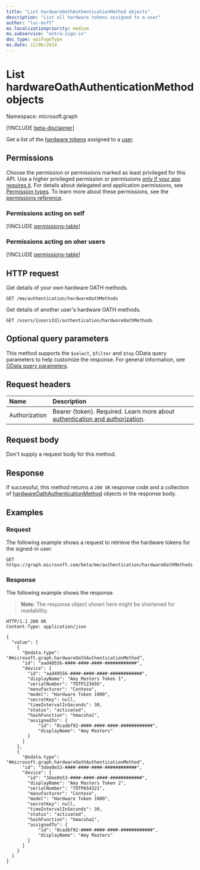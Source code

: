 ```yaml
---
title: "List hardwareOathAuthenticationMethod objects"
description: "List all hardware tokens assigned to a user"
author: "luc-msft"
ms.localizationpriority: medium
ms.subservice: "entra-sign-in"
doc_type: apiPageType
ms.date: 12/06/2024
---
```


# List hardwareOathAuthenticationMethod objects

Namespace: microsoft.graph

[!INCLUDE [beta-disclaimer](../../includes/beta-disclaimer.md)]

Get a list of the [hardware tokens](../resources/hardwareoathauthenticationmethod.md) assigned to a [user](../resources/user.md).

## Permissions

Choose the permission or permissions marked as least privileged for this API. Use a higher privileged permission or permissions [only if your app requires it](/graph/permissions-overview#best-practices-for-using-microsoft-graph-permissions). For details about delegated and application permissions, see [Permission types](/graph/permissions-overview#permission-types). To learn more about these permissions, see the [permissions reference](/graph/permissions-reference).

### Permissions acting on self
<!-- {
  "blockType": "permissions",
  "name": "authentication-list-hardwareoathmethods-permissions"
}
-->
[!INCLUDE [permissions-table](../includes/permissions/authentication-list-hardwareoathmethods-permissions.md)]

### Permissions acting on oher users
<!-- {
  "blockType": "permissions",
  "name": "authentication-list-hardwareoathmethods-2-permissions"
}
-->
[!INCLUDE [permissions-table](../includes/permissions/authentication-list-hardwareoathmethods-2-permissions.md)]

## HTTP request
Get details of your own hardware OATH methods.
<!-- {
  "blockType": "ignored"
}
-->
``` http
GET /me/authentication/hardwareOathMethods
```

Get details of another user's hardware OATH methods.
<!-- {
  "blockType": "ignored"
}
-->
``` http
GET /users/{usersId}/authentication/hardwareOathMethods
```

## Optional query parameters

This method supports the `$select`, `$filter` and `$top` OData query parameters to help customize the response. For general information, see [OData query parameters](/graph/query-parameters).

## Request headers

|Name|Description|
|:---|:---|
|Authorization|Bearer {token}. Required. Learn more about [authentication and authorization](/graph/auth/auth-concepts).|

## Request body

Don't supply a request body for this method.

## Response

If successful, this method returns a `200 OK` response code and a collection of [hardwareOathAuthenticationMethod](../resources/hardwareoathauthenticationmethod.md) objects in the response body.

## Examples

### Request

The following example shows a request to retrieve the hardware tokens for the signed-in user.
<!-- {
  "blockType": "request",
  "name": "list_hardwareoathauthenticationmethod"
}
-->
``` http
GET https://graph.microsoft.com/beta/me/authentication/hardwareOathMethods
```


### Response

The following example shows the response.
>**Note:** The response object shown here might be shortened for readability.
<!-- {
  "blockType": "response",
  "truncated": true,
  "@odata.type": "microsoft.graph.hardwareOathAuthenticationMethod"
}
-->
``` http
HTTP/1.1 200 OK
Content-Type: application/json

{
  "value": [
    {
      "@odata.type": "#microsoft.graph.hardwareOathAuthenticationMethod",
      "id": "aad49556-####-####-####-############",
      "device": {
        "id": "aad49556-####-####-####-############",
        "displayName": "Amy Masters Token 1",
        "serialNumber": "TOTP123456",
        "manufacturer": "Contoso",
        "model": "Hardware Token 1000",
        "secretKey": null,
        "timeIntervalInSeconds": 30,
        "status": "activated",
        "hashFunction": "hmacsha1",
        "assignedTo": {
            "id": "0cadbf92-####-####-####-############",
            "displayName": "Amy Masters"
        }
      }
    },
    {
      "@odata.type": "#microsoft.graph.hardwareOathAuthenticationMethod",
      "id": "3dee0e53-####-####-####-############",
      "device": {
        "id": "3dee0e53-####-####-####-############",
        "displayName": "Amy Masters Token 2",
        "serialNumber": "TOTP654321",
        "manufacturer": "Contoso",
        "model": "Hardware Token 1000",
        "secretKey": null,
        "timeIntervalInSeconds": 30,
        "status": "activated",
        "hashFunction": "hmacsha1",
        "assignedTo": {
            "id": "0cadbf92-####-####-####-############",
            "displayName": "Amy Masters"
        }
      }
    }
  ]
}
```

